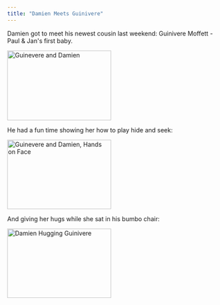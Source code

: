```yaml
---
title: "Damien Meets Guinivere"
---
```

<p>Damien got to meet his newest cousin last weekend:  Guinivere Moffett - Paul &amp; Jan's first baby.</p>
<p><img class="aligncenter" src="https://farm4.static.flickr.com/3182/3036338560_8eb0754b3a_m.jpg" alt="Guinevere and Damien" width="240" height="161" /></p>
<p>He had a fun time showing her how to play hide and seek:</p>
<p><img class="aligncenter" src="https://farm4.static.flickr.com/3142/3036340874_8756291b6f_m.jpg" alt="Guinevere and Damien, Hands on Face" width="240" height="160" /></p>
<p>And giving her hugs while she sat in his bumbo chair:</p>
<p><img class="aligncenter" src="https://farm4.static.flickr.com/3246/3035517225_ef628e7691_m.jpg" alt="Damien Hugging Guinivere" width="240" height="160" /></p>
